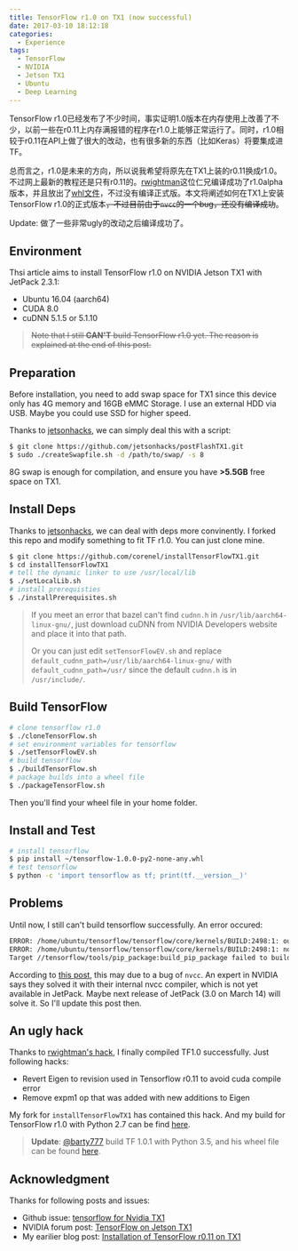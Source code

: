 ```yaml
---
title: TensorFlow r1.0 on TX1 (now successful)
date: 2017-03-10 18:12:18
categories:
  - Experience
tags:
  - TensorFlow
  - NVIDIA
  - Jetson TX1
  - Ubuntu
  - Deep Learning
---
```


TensorFlow r1.0已经发布了不少时间，事实证明1.0版本在内存使用上改善了不少，以前一些在r0.11上内存满报错的程序在r1.0上能够正常运行了。同时，r1.0相较于r0.11在API上做了很大的改动，也有很多新的东西（比如Keras）将要集成进TF。

总而言之，r1.0是未来的方向，所以说我希望将原先在TX1上装的r0.11换成r1.0。不过网上最新的教程还是只有r0.11的。[rwightman](https://github.com/rwightman)这位仁兄编译成功了r1.0alpha版本，并且放出了[whl文件](https://github.com/rwightman/tensorflow/releases/tag/v1.0.0-alpha-tegra-ugly_hack)，不过没有编译正式版。本文将阐述如何在TX1上安装TensorFlow r1.0的正式版本~~，不过目前由于`nvcc`的一个bug，还没有编译成功~~。

Update: 做了一些非常ugly的改动之后编译成功了。

<!-- more -->

## Environment

Thsi article aims to install TensorFlow r1.0 on NVIDIA Jetson TX1 with JetPack 2.3.1:

* Ubuntu 16.04 (aarch64)
* CUDA 8.0
* cuDNN 5.1.5 or 5.1.10

> ~~Note that I still **CAN'T** build TensorFlow r1.0 yet. The reason is explained at the end of this post.~~

## Preparation

Before installation, you need to add swap space for TX1 since this device only has 4G memory and 16GB eMMC Storage. I use an external HDD via USB. Maybe you could use SSD for higher speed. 

Thanks to [jetsonhacks](https://github.com/jetsonhacks), we can simply deal this with a script:

```bash
$ git clone https://github.com/jetsonhacks/postFlashTX1.git
$ sudo ./createSwapfile.sh -d /path/to/swap/ -s 8
```

8G swap is enough for compilation, and ensure you have **>5.5GB** free space on TX1.

## Install Deps

Thanks to [jetsonhacks](https://github.com/jetsonhacks), we can deal with deps more convinently. I forked this repo and modify something to fit TF r1.0. You can just clone mine.

```bash
$ git clone https://github.com/corenel/installTensorFlowTX1.git
$ cd installTensorFlowTX1
# tell the dynamic linker to use /usr/local/lib
$ ./setLocalLib.sh
# install prerequisties
$ ./installPrerequisites.sh
```

> If you meet an error that bazel can't find `cudnn.h` in `/usr/lib/aarch64-linux-gnu/`, just download cuDNN from NVIDIA Developers website and place it into that path.
>
> Or you can just edit `setTensorFlowEV.sh` and replace `default_cudnn_path=/usr/lib/aarch64-linux-gnu/` with `default_cudnn_path=/usr/` since the default `cudnn.h` is in `/usr/include/`.

## Build TensorFlow

```bash
# clone tensorflow r1.0
$ ./cloneTensorFlow.sh
# set environment variables for tensorflow
$ ./setTensorFlowEV.sh
# build tensorflow
$ ./buildTensorFlow.sh
# package builds into a wheel file
$ ./packageTensorFlow.sh
```

Then you'll find your wheel file in your home folder.

## Install and Test

```bash
# install tensorflow
$ pip install ~/tensorflow-1.0.0-py2-none-any.whl
# test tensorflow
$ python -c 'import tensorflow as tf; print(tf.__version__)'
```

## Problems

Until now, I still can't build tensorflow successfully. An error occured:

```bash
ERROR: /home/ubuntu/tensorflow/tensorflow/core/kernels/BUILD:2498:1: output 'tensorflow/core/kernels/_objs/softmax_op_gpu/tensorflow/core/kernels/softmax_op_gpu.cu.pic.o' was not created.
ERROR: /home/ubuntu/tensorflow/tensorflow/core/kernels/BUILD:2498:1: not all outputs were created or valid.
Target //tensorflow/tools/pip_package:build_pip_package failed to build
```

According to [this post](https://devtalk.nvidia.com/default/topic/987306/?comment=5059105), this may due to a bug of `nvcc`. An expert in NVIDIA says they solved it with their internal nvcc compiler, which is not yet available in JetPack. Maybe next release of JetPack (3.0 on March 14) will solve it. So I'll update this post then.

## An ugly hack

Thanks to [rwightman's hack](https://github.com/rwightman/tensorflow/commit/a1cde1d55f76a1d4eb806ba81d7c63fe72466e6d),  I finally compiled TF1.0 successfully. Just following hacks:

* Revert Eigen to revision used in Tensorflow r0.11 to avoid cuda compile error
* Remove expm1 op that was added with new additions to Eigen


My fork for `installTensorFlowTX1` has contained this hack. And my build for TensorFlow r1.0 with Python 2.7 can be find [here](https://www.dropbox.com/s/m6bgd3sq8kggul7/tensorflow-1.0.1-cp27-cp27mu-linux_aarch64.whl?dl=0).

> **Update**: [@barty777](https://github.com/barty777) build TF 1.0.1 with Python 3.5, and his wheel file can be found [here](https://drive.google.com/open?id=0B2jw9AHXtUJ_OFJDV19TWTEyaWc).

## Acknowledgment

Thanks for following posts and issues:

* Github issue: [tensorflow for Nvidia TX1](https://github.com/tensorflow/tensorflow/issues/851)
* NVIDIA forum post: [TensorFlow on Jetson TX1](https://devtalk.nvidia.com/default/topic/901148/jetson-tx1/tensorflow-on-jetson-tx1/)
* My earilier blog post: [Installation of TensorFlow r0.11 on TX1](http://www.yuthon.com/2016/12/04/Installation-of-TensorFlow-r0-11-on-TX1/)